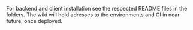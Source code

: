 For backend and client installation see the respected README files in the folders. The wiki will hold adresses to the environments and CI in near future, once deployed.

